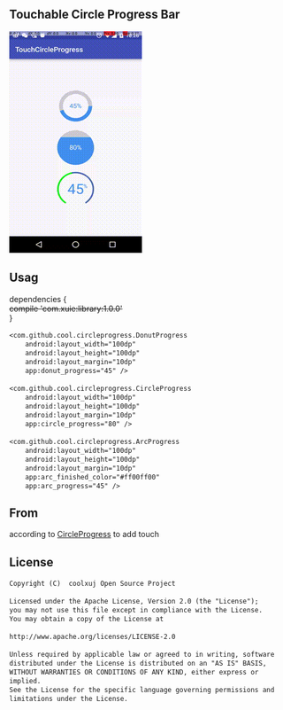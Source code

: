 Touchable Circle Progress Bar
----------

![](screenshot/circleprogress.gif)

Usag
------

dependencies {    
    ~~compile 'com.xuie:library:1.0.0'~~    
}    

```
<com.github.cool.circleprogress.DonutProgress
    android:layout_width="100dp"
    android:layout_height="100dp"
    android:layout_margin="10dp"
    app:donut_progress="45" />

<com.github.cool.circleprogress.CircleProgress
    android:layout_width="100dp"
    android:layout_height="100dp"
    android:layout_margin="10dp"
    app:circle_progress="80" />

<com.github.cool.circleprogress.ArcProgress
    android:layout_width="100dp"
    android:layout_height="100dp"
    android:layout_margin="10dp"
    app:arc_finished_color="#ff00ff00"
    app:arc_progress="45" />
```

From
-------
according to [CircleProgress](https://github.com/lzyzsd/CircleProgress) to add touch

License
-------
```
Copyright (C)  coolxuj Open Source Project

Licensed under the Apache License, Version 2.0 (the "License");
you may not use this file except in compliance with the License.
You may obtain a copy of the License at

http://www.apache.org/licenses/LICENSE-2.0

Unless required by applicable law or agreed to in writing, software
distributed under the License is distributed on an "AS IS" BASIS,
WITHOUT WARRANTIES OR CONDITIONS OF ANY KIND, either express or implied.
See the License for the specific language governing permissions and
limitations under the License.
```